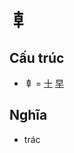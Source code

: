 # 𠦝

## Cấu trúc
* 𠦝 = [十](十.md) [早](早.md)

## Nghĩa

* trác

<script>window.HANZI_FIELD='𠦝';</script>